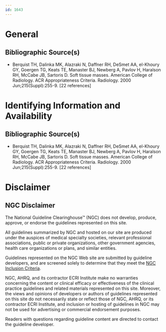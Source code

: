 ```yaml
---
id: 1643
---
```


# General

## Bibliographic Source(s)

- Berquist TH, Dalinka MK, Alazraki N, Daffner RH, DeSmet AA, el-Khoury GY, Goergen TG, Keats TE, Manaster BJ, Newberg A, Pavlov H, Haralson RH, McCabe JB, Sartoris D. Soft tissue masses. American College of Radiology. ACR Appropriateness Criteria. Radiology. 2000 Jun;215(Suppl):255-9. [22 references]

# Identifying Information and Availability

## Bibliographic Source(s)

- Berquist TH, Dalinka MK, Alazraki N, Daffner RH, DeSmet AA, el-Khoury GY, Goergen TG, Keats TE, Manaster BJ, Newberg A, Pavlov H, Haralson RH, McCabe JB, Sartoris D. Soft tissue masses. American College of Radiology. ACR Appropriateness Criteria. Radiology. 2000 Jun;215(Suppl):255-9. [22 references]

# Disclaimer

## NGC Disclaimer

The National Guideline Clearinghouse™ (NGC) does not develop, produce, approve, or endorse the guidelines represented on this site.

All guidelines summarized by NGC and hosted on our site are produced under the auspices of medical specialty societies, relevant professional associations, public or private organizations, other government agencies, health care organizations or plans, and similar entities.

Guidelines represented on the NGC Web site are submitted by guideline developers, and are screened solely to determine that they meet the [NGC Inclusion Criteria](/help-and-about/summaries/inclusion-criteria).

NGC, AHRQ, and its contractor ECRI Institute make no warranties concerning the content or clinical efficacy or effectiveness of the clinical practice guidelines and related materials represented on this site. Moreover, the views and opinions of developers or authors of guidelines represented on this site do not necessarily state or reflect those of NGC, AHRQ, or its contractor ECRI Institute, and inclusion or hosting of guidelines in NGC may not be used for advertising or commercial endorsement purposes.

Readers with questions regarding guideline content are directed to contact the guideline developer.

